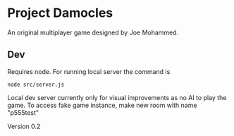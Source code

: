 # Project Damocles
An original multiplayer game designed by Joe Mohammed.


## Dev
Requires node. For running local server the command is
```
node src/server.js
```
Local dev server currently only for visual improvements as no AI to play the game.
To access fake game instance, make new room with name "p555test"

Version 0.2
